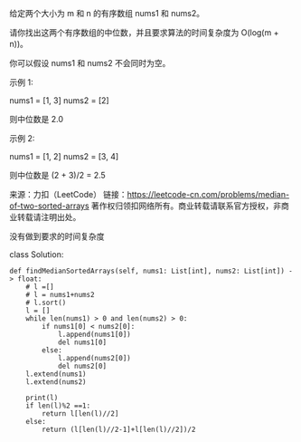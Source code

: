 给定两个大小为 m 和 n 的有序数组 nums1 和 nums2。

请你找出这两个有序数组的中位数，并且要求算法的时间复杂度为 O(log(m + n))。

你可以假设 nums1 和 nums2 不会同时为空。

示例 1:

nums1 = [1, 3]
nums2 = [2]

则中位数是 2.0  

示例 2:

nums1 = [1, 2]
nums2 = [3, 4]

则中位数是 (2 + 3)/2 = 2.5  


来源：力扣（LeetCode）
链接：https://leetcode-cn.com/problems/median-of-two-sorted-arrays
著作权归领扣网络所有。商业转载请联系官方授权，非商业转载请注明出处。

没有做到要求的时间复杂度

class Solution:

    def findMedianSortedArrays(self, nums1: List[int], nums2: List[int]) -> float:
        # l =[]
        # l = nums1+nums2
        # l.sort()
        l = []
        while len(nums1) > 0 and len(nums2) > 0:
            if nums1[0] < nums2[0]:
                l.append(nums1[0])
                del nums1[0]
            else:
                l.append(nums2[0])
                del nums2[0]
        l.extend(nums1)
        l.extend(nums2)

        print(l)
        if len(l)%2 ==1:
            return l[len(l)//2]
        else:
            return (l[len(l)//2-1]+l[len(l)//2])/2
